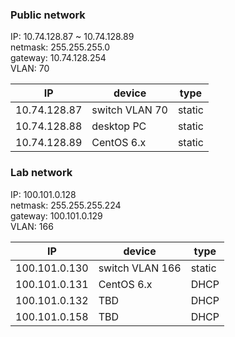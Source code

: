 ### Public network                                                                 
                                                                                   
IP: 10.74.128.87 ~ 10.74.128.89                                                    
netmask: 255.255.255.0                                                             
gateway: 10.74.128.254                                                             
VLAN: 70                                                                           
                                                                                   
| IP             | device          | type    |                                     
| ---            | ---             | ---     |                                     
| 10.74.128.87   | switch VLAN 70  | static  |                                     
| 10.74.128.88   | desktop PC      | static  |                                     
| 10.74.128.89   | CentOS 6.x      | static  |                                     
                                                                                   
### Lab network                                                                    
                                                                                   
IP: 100.101.0.128                                                                  
netmask: 255.255.255.224                                                           
gateway: 100.101.0.129                                                             
VLAN: 166                                                                          
                                                                                   
| IP             | device          | type    |                                     
| ---            | ---             | ---     |                                     
| 100.101.0.130  | switch VLAN 166 | static  |                                     
| 100.101.0.131  | CentOS 6.x      | DHCP    |                                     
| 100.101.0.132  | TBD             | DHCP    |  
| 100.101.0.158  | TBD             | DHCP    |
